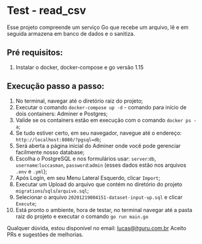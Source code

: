 # Test - read_csv

Esse projeto compreende um serviço Go que recebe um arquivo, lê e em seguida armazena em banco de dados e o sanitiza.

## Pré requisitos:

1) Instalar o docker, docker-compose e go versão 1.15

## Execução passo a passo:

1) No terminal, navegar até o diretório raiz do projeto;
2) Executar o comando `docker-compose up -d` - comando para início de dois containers: Adminer e Postgres;
3) Valide se os containers estão em execução com o comando `docker ps -a`;
4) Se tudo estiver certo, em seu navegador, navegue até o endereço: `http://localhost:8080/?pgsql=db`;
5) Será aberta a página inicial do Adminer onde você pode gerenciar facilmente nosso database;
6) Escolha o PostgreSQL e nos formulários usar: `server`:`db`, `username`:`luccasman`, `password`:`admin` (esses dados estão nos arquivos `.env` e `.yml`);
7) Após Login, em seu Menu Lateral Esquerdo, clicar `Import`;
8) Executar um Upload do arquivo que contém no diretório do projeto `migrations`/`sqls`/`arquivo.sql`;
9) Selecionar o arquivo `20201219004151-dataset-input-up.sql` e clicar `Execute`;
10) Está pronto o ambiente, hora de testar, no terminal navegar até a pasta raiz do projeto e executar o comando `go run main.go`


Qualquer dúvida, estou disponível no email: lucas@itguru.com.br
Aceito PRs e sugestões de melhorias.



